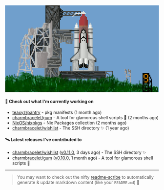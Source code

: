 ![](https://raw.githubusercontent.com/penguwin/penguwin/master/assets/shuttle.gif)

#### 🚀 Check out what I'm currently working on

- [teaxyz/pantry](https://github.com/teaxyz/pantry) - pkg manifests (1 month ago)
- [charmbracelet/gum](https://github.com/charmbracelet/gum) - A tool for glamorous shell scripts 🎀 (2 months ago)
- [NixOS/nixpkgs](https://github.com/NixOS/nixpkgs) - Nix Packages collection (2 months ago)
- [charmbracelet/wishlist](https://github.com/charmbracelet/wishlist) - The SSH directory ✨ (1 year ago)

#### 🛰️ Latest releases I've contributed to

- [charmbracelet/wishlist](https://github.com/charmbracelet/wishlist) ([v0.11.0](https://github.com/charmbracelet/wishlist/releases/tag/v0.11.0), 3 days ago) - The SSH directory ✨
- [charmbracelet/gum](https://github.com/charmbracelet/gum) ([v0.10.0](https://github.com/charmbracelet/gum/releases/tag/v0.10.0), 1 month ago) - A tool for glamorous shell scripts 🎀

---

> You may want to check out the nifty [readme-scribe](https://github.com/muesli/readme-scribe) to automatically generate & update markdown content (like your `README.md`) 🔭
